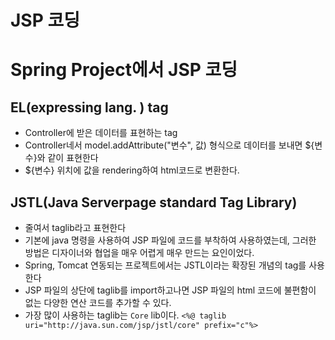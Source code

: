 # JSP 코딩

# Spring Project에서 JSP 코딩

## EL(expressing lang. ) tag
* Controller에 받은 데이터를 표현하는 tag
* Controller네서 model.addAttribute("변수", 값) 형식으로 데이터를 보내면 ${변수}와 같이 표현한다
* ${변수} 위치에 값을 rendering하여 html코드로 변환한다.

## JSTL(Java Serverpage standard Tag Library)
* 줄여서 taglib라고 표현한다
* 기본에 java 명령을 사용하여 JSP 파일에 코드를 부착하여 사용하였는데, 그러한 방법은 디자이너와 협업을 매우 어렵게 매우 만드는 요인이었다.
* Spring, Tomcat 연동되는 프로젝트에서는 JSTL이라는 확장된 개념의 tag를 사용한다
* JSP 파일의 상단에 taglib를 import하고나면 JSP 파일의 html 코드에 불편함이 없는 다양한 연산 코드를 추가할 수 있다.
* 가장 많이 사용하는 taglib는 ```Core``` lib이다.
```<%@ taglib uri="http://java.sun.com/jsp/jstl/core" prefix="c"%>```